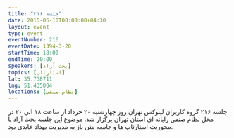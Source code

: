 ```yaml
---
title: "جلسه ۲۱۶"
date: 2015-06-10T00:00:00+04:30
layout: event
type: event
eventNumber: 216
eventDate: 1394-3-20
startTime: 18:00
endTime: 20:00
speakers: [بحث آزاد]
topics: [استارتاپ]
lat: 35.738711
lng: 51.435004
locations: [نظام صنفی]
---
```

جلسه ۲۱۶ گروه کاربران لینوکس تهران روز چهارشنبه ۲۰ خرداد از ساعت ۱۸ الی ۲۰ در محل نظام صنفی رایانه ای استان تهران برگزار شد.
موضوع این جلسه بحث آزاد با محوریت استارتاپ ها و جامعه متن باز به مدیریت بهداد عابدی بود.